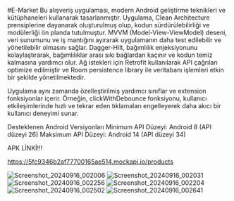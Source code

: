 #E-Market Bu alışveriş uygulaması, modern Android geliştirme teknikleri ve kütüphaneleri kullanarak tasarlanmıştır. Uygulama, Clean Architecture prensiplerine dayanarak oluşturulmuş olup, kodun sürdürülebilirliği ve modülerliği ön planda tutulmuştur. MVVM (Model-View-ViewModel) deseni, veri sunumunu ve iş mantığını ayırarak uygulamanın daha test edilebilir ve yönetilebilir olmasını sağlar. Dagger-Hilt, bağımlılık enjeksiyonunu kolaylaştırarak, bağımlılıklar arası sıkı bağlardan kaçınır ve kodun temiz kalmasına yardımcı olur. Ağ istekleri için Retrofit kullanılarak API çağrıları optimize edilmiştir ve Room persistence library ile veritabanı işlemleri etkin bir şekilde yönetilmektedir.

Uygulama aynı zamanda özelleştirilmiş yardımcı sınıflar ve extension fonksiyonlar içerir. Örneğin, clickWithDebounce fonksiyonu, kullanıcı etkileşimlerinde hızlı ve tekrar eden tıklamaları engelleyerek daha akıcı bir kullanıcı deneyimi sunar.

Desteklenen Android Versiyonları Minimum API Düzeyi: Android 8 (API düzeyi 26) Maksimum API Düzeyi: Android 14 (API düzeyi 34)

APK LİNKİ!!!

https://5fc9346b2af77700165ae514.mockapi.io/products

![Screenshot_20240916_002006](https://github.com/user-attachments/assets/86763681-81d3-495c-bc1b-ada8e59762cb)
![Screenshot_20240916_002031](https://github.com/user-attachments/assets/32d36a2e-c9ff-497b-8f21-18346f4b435c)
![Screenshot_20240916_002256](https://github.com/user-attachments/assets/80d45e17-c49e-450b-b17c-fafb51ff91d0)
![Screenshot_20240916_002204](https://github.com/user-attachments/assets/8c8adf8f-982d-4b17-999c-300bc0e857eb)
![Screenshot_20240916_002502](https://github.com/user-attachments/assets/ea547fbd-30b4-4023-9f0b-d29716fa2f47)
![Screenshot_20240916_002641](https://github.com/user-attachments/assets/f5e65f77-5e2d-4dad-b209-dc07c5273180)

